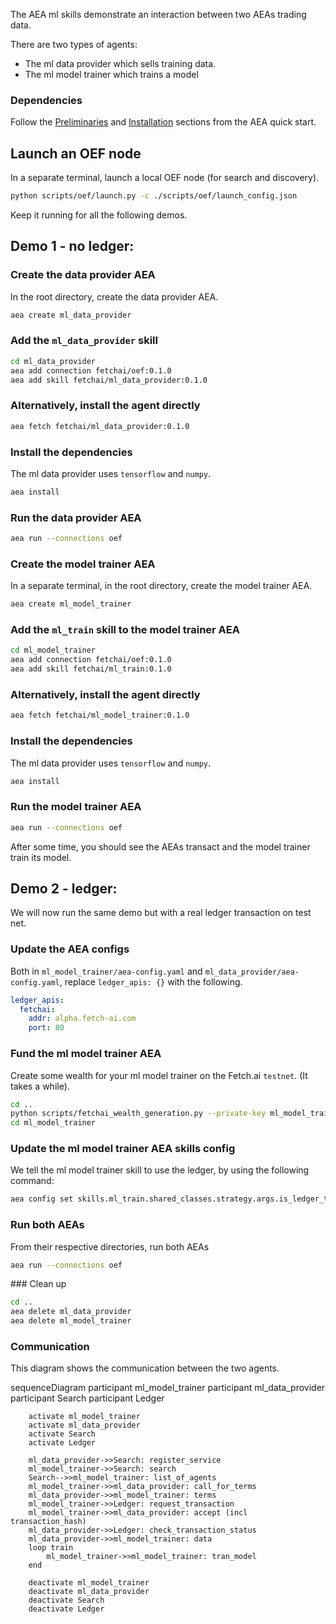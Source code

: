 The AEA ml skills demonstrate an interaction between two AEAs trading data.

There are two types of agents:

* The ml data provider which sells training data.
* The ml model trainer which trains a model

### Dependencies

Follow the <a href="../quickstart/#preliminaries">Preliminaries</a> and <a href="../quickstart/#installation">Installation</a> sections from the AEA quick start.


## Launch an OEF node
In a separate terminal, launch a local OEF node (for search and discovery).
``` bash
python scripts/oef/launch.py -c ./scripts/oef/launch_config.json
```

Keep it running for all the following demos.

## Demo 1 - no ledger:


### Create the data provider AEA
In the root directory, create the data provider AEA.
``` bash
aea create ml_data_provider
```

### Add the `ml_data_provider` skill
``` bash
cd ml_data_provider
aea add connection fetchai/oef:0.1.0
aea add skill fetchai/ml_data_provider:0.1.0
```

### Alternatively, install the agent directly
``` bash
aea fetch fetchai/ml_data_provider:0.1.0
```

### Install the dependencies
The ml data provider uses `tensorflow` and `numpy`.
``` bash
aea install
```

### Run the data provider AEA
``` bash
aea run --connections oef
```

### Create the model trainer AEA
In a separate terminal, in the root directory, create the model trainer AEA.
``` bash
aea create ml_model_trainer
```

### Add the `ml_train` skill to the model trainer AEA
``` bash
cd ml_model_trainer
aea add connection fetchai/oef:0.1.0
aea add skill fetchai/ml_train:0.1.0
```

### Alternatively, install the agent directly
``` bash
aea fetch fetchai/ml_model_trainer:0.1.0
```

### Install the dependencies
The ml data provider uses `tensorflow` and `numpy`.
``` bash
aea install
```

### Run the model trainer AEA
``` bash
aea run --connections oef
```

After some time, you should see the AEAs transact and the model trainer train its model.


## Demo 2 - ledger:


We will now run the same demo but with a real ledger transaction on test net.

### Update the AEA configs

Both in `ml_model_trainer/aea-config.yaml` and
`ml_data_provider/aea-config.yaml`, replace `ledger_apis: {}` with the following.

``` yaml
ledger_apis:
  fetchai:
    addr: alpha.fetch-ai.com
    port: 80
```

### Fund the ml model trainer AEA

Create some wealth for your ml model trainer on the Fetch.ai `testnet`. (It takes a while).
``` bash
cd ..
python scripts/fetchai_wealth_generation.py --private-key ml_model_trainer/fet_private_key.txt --amount 10000000 --addr alpha.fetch-ai.com --port 80
cd ml_model_trainer
```

### Update the ml model trainer AEA skills config

We tell the ml model trainer skill to use the ledger, by using the following command:
``` bash
aea config set skills.ml_train.shared_classes.strategy.args.is_ledger_tx True
```

### Run both AEAs

From their respective directories, run both AEAs
``` bash
aea run --connections oef
```

### Clean up
``` bash
cd ..
aea delete ml_data_provider
aea delete ml_model_trainer
```

### Communication
This diagram shows the communication between the two agents.

<div class="mermaid">
    sequenceDiagram
        participant ml_model_trainer
        participant ml_data_provider
        participant Search
        participant Ledger
    
        activate ml_model_trainer
        activate ml_data_provider
        activate Search
        activate Ledger
        
        ml_data_provider->>Search: register_service
        ml_model_trainer->>Search: search
        Search-->>ml_model_trainer: list_of_agents
        ml_model_trainer->>ml_data_provider: call_for_terms
        ml_data_provider->>ml_model_trainer: terms
        ml_model_trainer->>Ledger: request_transaction
        ml_model_trainer->>ml_data_provider: accept (incl transaction_hash)
        ml_data_provider->>Ledger: check_transaction_status
        ml_data_provider->>ml_model_trainer: data
        loop train
            ml_model_trainer->>ml_model_trainer: tran_model
        end
        
        deactivate ml_model_trainer
        deactivate ml_data_provider
        deactivate Search
        deactivate Ledger

</div>  

